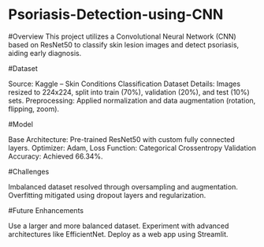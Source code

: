 # Psoriasis-Detection-using-CNN

#Overview
This project utilizes a Convolutional Neural Network (CNN) based on ResNet50 to classify skin lesion images and detect psoriasis, aiding early diagnosis.

#Dataset

Source: Kaggle – Skin Conditions Classification Dataset
Details: Images resized to 224x224, split into train (70%), validation (20%), and test (10%) sets.
Preprocessing: Applied normalization and data augmentation (rotation, flipping, zoom).

#Model

Base Architecture: Pre-trained ResNet50 with custom fully connected layers.
Optimizer: Adam, Loss Function: Categorical Crossentropy
Validation Accuracy: Achieved 66.34%.

#Challenges

Imbalanced dataset resolved through oversampling and augmentation.
Overfitting mitigated using dropout layers and regularization.

#Future Enhancements

Use a larger and more balanced dataset.
Experiment with advanced architectures like EfficientNet.
Deploy as a web app using Streamlit.
